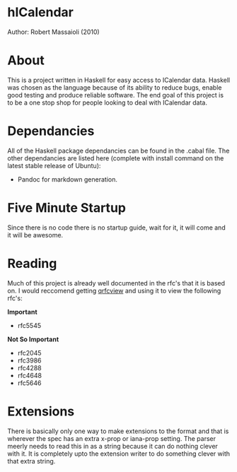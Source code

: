 hICalendar
==========

Author: Robert Massaioli (2010)

About
=====

This is a project written in Haskell for easy access to ICalendar data. Haskell was chosen as the language
because of its ability to reduce bugs, enable good testing and produce reliable software.
The end goal of this project is to be a one stop shop for people looking to deal with ICalendar data.

Dependancies
============

All of the Haskell package dependancies can be found in the .cabal file. The other dependancies are listed
here (complete with install command on the latest stable release of Ubuntu):

 - Pandoc for markdown generation.

Five Minute Startup
===================

Since there is no code there is no startup guide, wait for it, it will come and it will be awesome.

Reading
=======

Much of this project is already well documented in the rfc's that it is based on. I would reccomend getting
[qrfcview][1] and using it to view the following rfc's:

**Important**

 - rfc5545

**Not So Important**

 - rfc2045
 - rfc3986
 - rfc4288
 - rfc4648
 - rfc5646

Extensions
==========

There is basically only one way to make extensions to the format and that is wherever the spec has an extra
x-prop or iana-prop setting. The parser meerly needs to read this in as a string because it can do nothing 
clever with it. It is completely upto the extension writer to do something clever with that extra string.

 [1]: http://qrfcview.berlios.de

